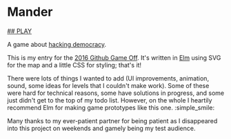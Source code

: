 # Mander

<a href="#fixme">
## PLAY
</a>

A game about [hacking democracy](https://en.wikipedia.org/wiki/Gerrymandering).

This is my entry for
the
[2016 Github Game Off](https://github.com/github/game-off-2016). It's
written in [Elm](http://elm-lang.org/) using SVG for the map and a
little CSS for styling; that's it!

There were lots of things I wanted to add (UI improvements, animation,
sound, some ideas for levels that I couldn't make work). Some of these
were hard for technical reasons, some have solutions in progress, and
some just didn't get to the top of my todo list. However, on the whole
I heartily recommend Elm for making game prototypes like this one. :simple_smile:

Many thanks to my ever-patient partner for being patient as I
disappeared into this project on weekends and gamely being my test
audience.
